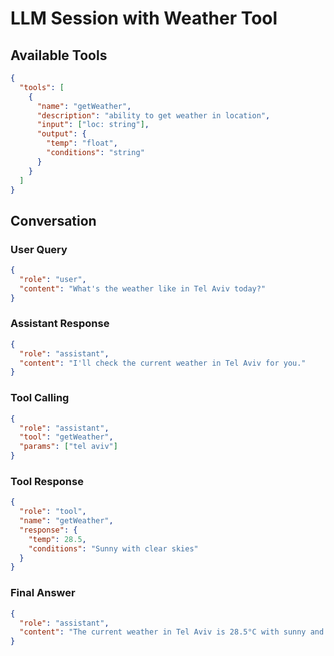 # LLM Session with Weather Tool

## Available Tools

```json
{
  "tools": [
    {
      "name": "getWeather",
      "description": "ability to get weather in location",
      "input": ["loc: string"],
      "output": {
        "temp": "float",
        "conditions": "string"
      }
    }
  ]
}
```

## Conversation

### User Query
```json
{
  "role": "user",
  "content": "What's the weather like in Tel Aviv today?"
}
```

### Assistant Response
```json
{
  "role": "assistant",
  "content": "I'll check the current weather in Tel Aviv for you."
}
```

### Tool Calling
```json
{
  "role": "assistant",
  "tool": "getWeather",
  "params": ["tel aviv"]
}
```

### Tool Response
```json
{
  "role": "tool",
  "name": "getWeather",
  "response": {
    "temp": 28.5,
    "conditions": "Sunny with clear skies"
  }
}
```

### Final Answer
```json
{
  "role": "assistant",
  "content": "The current weather in Tel Aviv is 28.5°C with sunny and clear skies."
} 